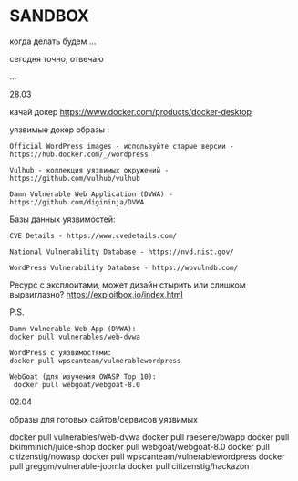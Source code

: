 # SANDBOX
когда делать будем
...

сегодня точно, отвечаю


...

28.03

качай докер https://www.docker.com/products/docker-desktop

уязвимые докер образы :


    Official WordPress images - используйте старые версии - https://hub.docker.com/_/wordpress

    Vulhub - коллекция уязвимых окружений - https://github.com/vulhub/vulhub

    Damn Vulnerable Web Application (DVWA) - https://github.com/digininja/DVWA

Базы данных уязвимостей:

    CVE Details - https://www.cvedetails.com/

    National Vulnerability Database - https://nvd.nist.gov/

    WordPress Vulnerability Database - https://wpvulndb.com/


Ресурс с эксплоитами, может дизайн стырить или слишком вырвиглазно? https://exploitbox.io/index.html


P.S.

    Damn Vulnerable Web App (DVWA):
    docker pull vulnerables/web-dvwa

    WordPress с уязвимостями:
    docker pull wpscanteam/vulnerablewordpress

    WebGoat (для изучения OWASP Top 10):
     docker pull webgoat/webgoat-8.0



02.04

образы для готовых сайтов/сервисов уязвимых

docker pull vulnerables/web-dvwa
docker pull raesene/bwapp
docker pull bkimminich/juice-shop
docker pull webgoat/webgoat-8.0
docker pull citizenstig/nowasp
docker pull wpscanteam/vulnerablewordpress
docker pull greggm/vulnerable-joomla
docker pull citizenstig/hackazon
